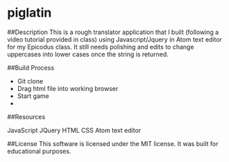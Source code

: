 # piglatin

##Description
This is a rough translator application that I built (following a video tutorial provided in class) using Javascript/Jquery in Atom text editor for my Epicodus class.  It still needs polishing and edits to change uppercases into lower cases once the string is returned.

##Build Process

* Git clone
* Drag html file into working browser
* Start game
* 
##Resources

JavaScript
JQuery
HTML
CSS
Atom text editor

##License
This software is licensed under the MIT license. It was built for educational purposes. 
